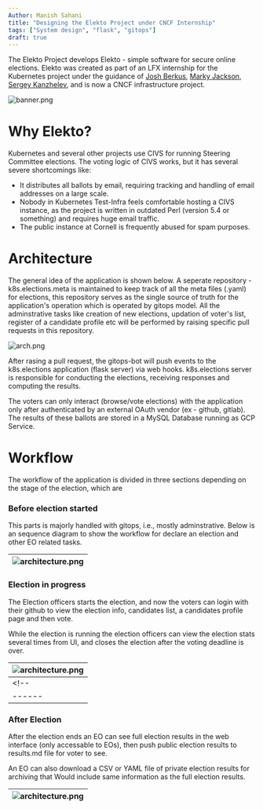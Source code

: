 ```yaml
---
Author: Manish Sahani
title: "Designing the Elekto Project under CNCF Internship"
tags: ["System design", "flask", "gitops"]
draft: true
---
```



The Elekto Project develops Elekto - simple software for secure online elections. Elekto was created as part of an LFX internship for the Kubernetes project under the guidance of [Josh Berkus](https://mentorship.lfx.linuxfoundation.org/mentor/681bd33c-52c8-450e-97d6-cf95d3493ac6), [Marky Jackson](https://mentorship.lfx.linuxfoundation.org/mentor/cbceda22-d448-4121-adc1-c4f793291bea), [Sergey Kanzhelev](https://mentorship.lfx.linuxfoundation.org/mentor/20ddefe1-872a-4077-ba0c-f85ebdfb7fd5), and is now a CNCF infrastructure project.

![banner.png](images/banner.png)

# Why Elekto?

Kubernetes and several other projects use CIVS for running Steering Committee elections. The voting logic of CIVS works, but it has several severe shortcomings like:
- It distributes all ballots by email, requiring tracking and handling of email addresses on a large scale.
- Nobody in Kubernetes Test-Infra feels comfortable hosting a CIVS instance, as the project is written in outdated Perl (version 5.4 or something) and requires huge email traffic.
- The public instance at Cornell is frequently abused for spam purposes.

# Architecture 

The general idea of the application is shown below. A seperate repository - k8s.elections.meta is maintained to keep track of all the meta files (.yaml) for elections, this repository serves as the single source of truth for the application's operation which is operated by gitops model. All the adminstrative tasks like creation of new elections, updation of voter's list, register of a candidate profile etc will be performed by raising specific pull requests in this repository. 

![arch.png](images/arch.png)

After rasing a pull request, the gitops-bot will push events to the k8s.elections application (flask server) via web hooks. k8s.elections server is responsible for conducting the elections, receiving responses and computing the results.

The voters can only interact (browse/vote elections) with the application only after authenticated by an external OAuth vendor (ex - github, gitlab). The results of these ballots are stored in a MySQL Database running as GCP Service.

# Workflow

The workflow of the application is divided in three sections depending on the stage of the election, which are 

### Before election started

This parts is majorly handled with gitops, i.e., mostly adminstrative. Below is an sequence diagram to show the workflow for declare an election and other EO related tasks.

| ![architecture.png](images/sequence-1.png) |
| ------ |

### Election in progress

The Election officers starts the election, and now the voters can login with their github to view the election info, candidates list, a candidates profile page and then vote.

While the election is running the election officers can view the election stats several times from UI, and closes the election after the voting deadline is over.

| ![architecture.png](images/sequence-2.png) |
| ------ |
<!-- | ![architecture.png](/static/sequence-diagram.png) |
| ------ | -->

### After Election

After the election ends an EO can see full election results in the web interface (only accessable to EOs), then push public election results to results.md file for voter to see.

An EO can also download a CSV or YAML file of private election results for archiving that Would include same information as the full election results.

| ![architecture.png](images/sequence-3.png) |
| ------ |